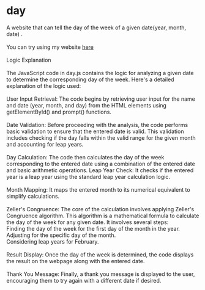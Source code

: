 # day
A website that can tell the day of the week of a given date(year, month, date) . 
<br><br>
You can try using my website <a href="https://pradyumnarago.github.io/day/">here</a>
<br>
<br>
Logic Explanation
<br>
<br>
The JavaScript code in day.js contains the logic for analyzing a given date to determine the corresponding day of the week. Here's a detailed explanation of the logic used:
<br>
<br>
User Input Retrieval: The code begins by retrieving user input for the name and date (year, month, and day) from the HTML elements using getElementById() and prompt() functions.
<br><br>
Date Validation: Before proceeding with the analysis, the code performs basic validation to ensure that the entered date is valid. This validation includes checking if the day falls within the valid range for the given month and accounting for leap years.
<br><br>
Day Calculation: The code then calculates the day of the week corresponding to the entered date using a combination of the entered date and basic arithmetic operations.
Leap Year Check: It checks if the entered year is a leap year using the standard leap year calculation logic.
<br><br>
Month Mapping: It maps the entered month to its numerical equivalent to simplify calculations.
<br><br>
Zeller's Congruence: The core of the calculation involves applying Zeller's Congruence algorithm. This algorithm is a mathematical formula to calculate the day of the week for any given date. It involves 
several steps:
<br>
Finding the day of the week for the first day of the month in the year.
<br>
Adjusting for the specific day of the month.
<br>
Considering leap years for February.
<br><br>
Result Display: Once the day of the week is determined, the code displays the result on the webpage along with the entered date.
<br><br>
Thank You Message: Finally, a thank you message is displayed to the user, encouraging them to try again with a different date if desired.